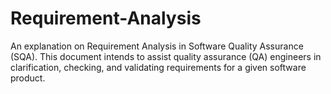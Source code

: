 # Requirement-Analysis
An explanation on Requirement Analysis in Software Quality Assurance (SQA). This document intends to assist quality assurance (QA) engineers in clarification, checking, and validating requirements for a given software product.
